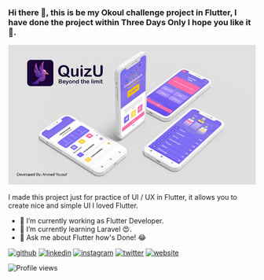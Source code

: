 ### Hi there 👋, this is be my Okoul challenge project in Flutter, I have done the project within Three Days Only I hope you like it 🥰.
![](https://github.com/ahmed-yousuf/QuizU/blob/main/assets/images/Banner1.png?raw=true)

I made this project just for practice of UI / UX in Flutter, it allows you to create nice and simple UI I loved Flutter.

- 🔭 I’m currently working as Flutter Developer. 
- 🌱 I’m currently learning Laravel 😍. 
- 💬 Ask me about Flutter how's Done! 😂 


[<img src='https://cdn.jsdelivr.net/npm/simple-icons@3.0.1/icons/github.svg' alt='github' height='40'>](https://github.com/ahmed07yousuf)  [<img src='https://cdn.jsdelivr.net/npm/simple-icons@3.0.1/icons/linkedin.svg' alt='linkedin' height='40'>](https://www.linkedin.com/in/https://www.linkedin.com/in/ahmad-yousuf/)  [<img src='https://cdn.jsdelivr.net/npm/simple-icons@3.0.1/icons/instagram.svg' alt='instagram' height='40'>](https://www.instagram.com/https://www.instagram.com/ahmad07yousuf/)  [<img src='https://cdn.jsdelivr.net/npm/simple-icons@3.0.1/icons/twitter.svg' alt='twitter' height='40'>](https://twitter.com/https://twitter.com/ahmad07yousuf)  [<img src='https://cdn.jsdelivr.net/npm/simple-icons@3.0.1/icons/icloud.svg' alt='website' height='40'>](https://ahmed-yousuf.com)  

![Profile views](https://gpvc.arturio.dev/ahmed07yousuf)  
